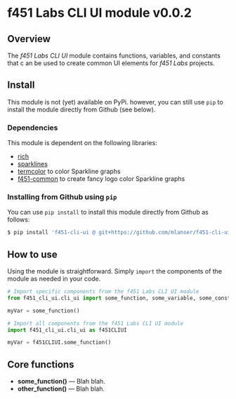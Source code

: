# f451 Labs CLI UI module v0.0.2

## Overview

The *f451 Labs CLI UI* module contains functions, variables, and constants that c an be used to create common UI elements for *f451 Labs* projects.

## Install

This module is not (yet) available on PyPi. however, you can still use `pip` to install the module directly from Github (see below).

### Dependencies

This module is dependent on the following libraries:

- [rich](https://pypi.org/project/pyfiglet/)
- [sparklines](https://pypi.org/project/sparklines/)
- [termcolor](https://pypi.org/project/termcolor/) to color Sparkline graphs
- [f451-common](https://github.com/mlanser/f451-common.git) to create fancy logo color Sparkline graphs

### Installing from Github using `pip`

You can use `pip install` to install this module directly from Github as follows:

```bash
$ pip install 'f451-cli-ui @ git+https://github.com/mlanser/f451-cli-ui.git'
```

## How to use

Using the module is straightforward. Simply `import` the components of the module as needed in your code.

```Python
# Import specific components from the f451 Labs CLI UI module
from f451_cli_ui.cli_ui import some_function, some_variable, some_constant

myVar = some_function()

# Import all components from the f451 Labs CLI UI module
import f451_cli_ui.cli_ui as f451CLIUI

myVar = f451CLIUI.some_function()
```

## Core functions

- **some_function()** — Blah blah.
- **other_function()** — Blah blah.
